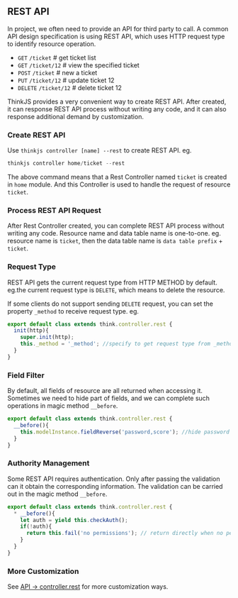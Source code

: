 ## REST API

In project, we often need to provide an API for third party to call. A common API design specification is using REST API, which uses HTTP request type to identify resource operation.

* `GET` `/ticket` # get ticket list
* `GET` `/ticket/12` # view the specified ticket
* `POST` `/ticket`  # new a ticket
* `PUT` `/ticket/12` # update ticket 12
* `DELETE` `/ticket/12` # delete ticket 12

ThinkJS provides a very convenient way to create REST API. After created, it can response REST API process without writing any code, and it can also response additional demand by customization.

### Create REST API

Use `thinkjs controller [name] --rest` to create REST API. eg.

```js
thinkjs controller home/ticket --rest
```

The above command means that a Rest Controller named `ticket` is created in `home` module. And this Controller is used to handle the request of resource `ticket`.

### Process REST API Request

After Rest Controller created, you can complete REST API process without writing any code. Resource name and data table name is one-to-one. eg. resource name is `ticket`, then the data table name is `data table prefix` + `ticket`.

### Request Type

REST API gets the current request type from HTTP METHOD by default. eg.the current request type is `DELETE`, which means to delete the resource.

If some clients do not support sending `DELETE` request, you can set the property  `_method` to receive request type. eg.

```js
export default class extends think.controller.rest {
  init(http){
    super.init(http);
    this._method = '_method'; //specify to get request type from _method in GET params
  }
}
```

### Field Filter

By default, all fields of resource are all returned when accessing it. Sometimes we need to hide part of fields, and we can complete such operations in magic method `__before`.

```js
export default class extends think.controller.rest {
  __before(){
    this.modelInstance.fieldReverse('password,score'); //hide password and score fields
  }
}
```

### Authority Management

Some REST API requires authentication. Only after passing the validation can it obtain the corresponding information. The validation can be carried out in the magic method `__before`.

```js
export default class extends think.controller.rest {
  * __before(){
    let auth = yield this.checkAuth();
    if(!auth){
      return this.fail('no permissions'); // return directly when no permission
    }
  }
}
```

### More Customization

See [API -> controller.rest](./api_controller_rest.html) for more customization ways.

